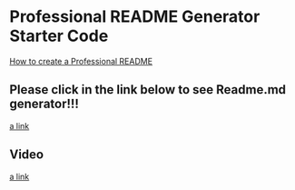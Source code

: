 # Professional README Generator Starter Code

[How to create a Professional README](./readme-guide.md)

## Please click in the link below to see Readme.md generator!!!
[a link](https://github.com/marioviana07/markdown-generator/blob/master/Develop/README.md)



## Video

[a link](https://drive.google.com/file/d/1RUCRVp3yVy7Mtx8djfzXnFpTbllt4jlI/view?usp=sharing)
